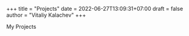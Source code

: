 +++
title = "Projects"
date = 2022-06-27T13:09:31+07:00
draft = false
author = "Vitaliy Kalachev"
+++

My Projects